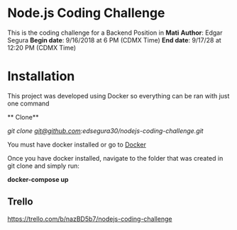 # Node.js Coding Challenge
This is the coding challenge for a Backend Position in **Mati**
**Author**: Edgar Segura
**Begin date**:  9/16/2018 at 6 PM (CDMX Time)
**End date**: 9/17/28 at 12:20 PM (CDMX Time)


# Installation
This project was developed using Docker so everything can be ran with just one command

** Clone**

*git clone git@github.com:edsegura30/nodejs-coding-challenge.git*

You must have docker installed or go to [Docker]( https://docs.docker.com/install/)

Once you have docker installed, navigate to the folder that was created in git clone and simply run:

**docker-compose up**

## Trello

https://trello.com/b/nazBD5b7/nodejs-coding-challenge
